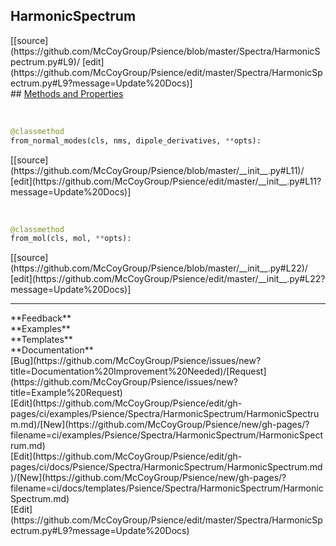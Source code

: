## <a id="Psience.Spectra.HarmonicSpectrum.HarmonicSpectrum">HarmonicSpectrum</a> 

<div class="docs-source-link" markdown="1">
[[source](https://github.com/McCoyGroup/Psience/blob/master/Spectra/HarmonicSpectrum.py#L9)/
[edit](https://github.com/McCoyGroup/Psience/edit/master/Spectra/HarmonicSpectrum.py#L9?message=Update%20Docs)]
</div>









<div class="collapsible-section">
 <div class="collapsible-section collapsible-section-header" markdown="1">
## <a class="collapse-link" data-toggle="collapse" href="#methods" markdown="1"> Methods and Properties</a> <a class="float-right" data-toggle="collapse" href="#methods"><i class="fa fa-chevron-down"></i></a>
 </div>
 <div class="collapsible-section collapsible-section-body collapse show" id="methods" markdown="1">
 
<a id="Psience.Spectra.HarmonicSpectrum.HarmonicSpectrum.from_normal_modes" class="docs-object-method">&nbsp;</a> 
```python
@classmethod
from_normal_modes(cls, nms, dipole_derivatives, **opts): 
```
<div class="docs-source-link" markdown="1">
[[source](https://github.com/McCoyGroup/Psience/blob/master/__init__.py#L11)/
[edit](https://github.com/McCoyGroup/Psience/edit/master/__init__.py#L11?message=Update%20Docs)]
</div>


<a id="Psience.Spectra.HarmonicSpectrum.HarmonicSpectrum.from_mol" class="docs-object-method">&nbsp;</a> 
```python
@classmethod
from_mol(cls, mol, **opts): 
```
<div class="docs-source-link" markdown="1">
[[source](https://github.com/McCoyGroup/Psience/blob/master/__init__.py#L22)/
[edit](https://github.com/McCoyGroup/Psience/edit/master/__init__.py#L22?message=Update%20Docs)]
</div>
 </div>
</div>












---


<div markdown="1" class="text-secondary">
<div class="container">
  <div class="row">
   <div class="col" markdown="1">
**Feedback**   
</div>
   <div class="col" markdown="1">
**Examples**   
</div>
   <div class="col" markdown="1">
**Templates**   
</div>
   <div class="col" markdown="1">
**Documentation**   
</div>
   <div class="col" markdown="1">
   
</div>
   <div class="col" markdown="1">
   
</div>
   <div class="col" markdown="1">
   
</div>
</div>
  <div class="row">
   <div class="col" markdown="1">
[Bug](https://github.com/McCoyGroup/Psience/issues/new?title=Documentation%20Improvement%20Needed)/[Request](https://github.com/McCoyGroup/Psience/issues/new?title=Example%20Request)   
</div>
   <div class="col" markdown="1">
[Edit](https://github.com/McCoyGroup/Psience/edit/gh-pages/ci/examples/Psience/Spectra/HarmonicSpectrum/HarmonicSpectrum.md)/[New](https://github.com/McCoyGroup/Psience/new/gh-pages/?filename=ci/examples/Psience/Spectra/HarmonicSpectrum/HarmonicSpectrum.md)   
</div>
   <div class="col" markdown="1">
[Edit](https://github.com/McCoyGroup/Psience/edit/gh-pages/ci/docs/Psience/Spectra/HarmonicSpectrum/HarmonicSpectrum.md)/[New](https://github.com/McCoyGroup/Psience/new/gh-pages/?filename=ci/docs/templates/Psience/Spectra/HarmonicSpectrum/HarmonicSpectrum.md)   
</div>
   <div class="col" markdown="1">
[Edit](https://github.com/McCoyGroup/Psience/edit/master/Spectra/HarmonicSpectrum.py#L9?message=Update%20Docs)   
</div>
   <div class="col" markdown="1">
   
</div>
   <div class="col" markdown="1">
   
</div>
   <div class="col" markdown="1">
   
</div>
</div>
</div>
</div>